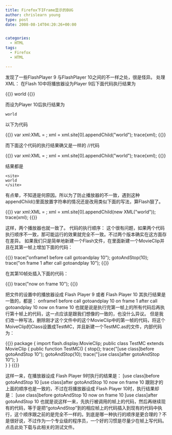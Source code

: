 ```yaml
---
title: Firefox下IFrame显示的BUG
author: chrislearn young
type: post
date: 2008-08-14T04:20:26+00:00


categories:
  - HTML
tags:
  - Firefox
  - HTML

---
```

发现了一些FlashPlayer 9 与FlashPlayer 10之间的不一样之处，很是怪异。 处理XML： 在Flash 10中将播放器设为Player 9后下面代码执行结果为

<!--more-->
{{<highlight xml>}}
<site>world</site>
{{</highlight>}}
  
而设为Player 10后执行结果为
  
```
world
```
  
以下为代码
  
{{<highlight actionscript>}}
var xml:XML = <config><site></site></config>;
xml = xml.site[0].appendChild("world");
trace(xml);
{{</highlight>}}
  
而下面这个代码的执行结果确又是一样的 //代码
  
{{<highlight actionscript>}}
var xml:XML = <config><site></site></config>;
xml = xml.site[0].appendChild("world");
trace(xml);
{{</highlight>}}
  
结果都是

```
<site>
world
</site>
```

有点晕，不知道是何原因。所以为了防止播放器的不一致，遇到这种appendChild()里面放置字符串的情况还是改用类似下面的写法，算Flash狠了。
  
{{<highlight actionscript>}}
var xml:XML = <config><site></site></config>;
xml = xml.site[0].appendChild(new XML("world"));
trace(xml);
{{</highlight>}}
  
这样，两个播放器也就一致了。 代码的执行顺序： 这个很有问题，如果两个代码执行顺序不一致，那可能运行的效果就完全不一致。不过两个版本确实在这方面存在差异。 如果我们只是简单地新建一个Flash文件，在里面新建一个MovieClip并且在其第一帧上增加下面的代码：
  
{{<highlight actionscript>}}
trace("onframe1 before call gotoandplay 10");
gotoAndStop(10);
trace("on frame 1 after call gotoandplay 10");
{{</highlight>}}
  
在其第10帧处插入下面的代码：
  
{{<highlight actionscript>}}
trace("now on frame 10");
{{</highlight>}}
  
把文件的设置中的播放器设成 Flash Player 9 或者 Flash Player 10 其执行结果是一致的，都是： onframe1 before call gotoandplay 10 on frame 1 after call gotoandplay 10 now on frame 10 也就是说是执行完第一帧上的所有代码后再执行第十帧上的代码，这一点应该是跟我们想像的一致的，也没什么异议。 但是我们改一种写法，删除刚才这个文件中的这个MovieClip中的第一帧的代码，将这个MoiveClip的Class设置成TestMC，并且新建一个TestMC.as的文件，内部代码为：
  
{{<highlight actionscript>}}
package
{
  import flash.display.MovieClip;
  public class TestMC extends MovieClip
  {
    public function TestMC()
    {
      stop();
      trace("[use class]before gotoAndStop 10");
      gotoAndStop(10);
      trace("[use class]after gotoAndStop 10");
    }   
  }
}
{{</highlight>}}
  
这样一来，在播放器设成 Flash Player 9时执行的结果是： [use class]before gotoAndStop 10 [use class]after gotoAndStop 10 now on frame 10 跟刚才的上面的顺序也是一致的，不过在将播放器设成 Flash Player 10时，执行结果却是： [use class]before gotoAndStop 10 now on frame 10 [use class]after gotoAndStop 10 也就是说这样一来，先执行被调用的帧上的代码，然后再继续现有的代码，等于是把“gotoAndStop”到的相应帧上的代码插入到现有的代码中执行，这个顺序跟之前的是完全不一样的。到底是哪一种执行的顺序是更合理的？不是很好说，不过作为一个专业级的程序员，一个好的习惯是尽量少在帧上写代码。 点击此处下载与此相关的测试文件。